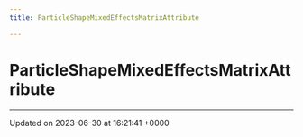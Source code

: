 ```yaml
---
title: ParticleShapeMixedEffectsMatrixAttribute

---
```


# ParticleShapeMixedEffectsMatrixAttribute





-------------------------------

Updated on 2023-06-30 at 16:21:41 +0000